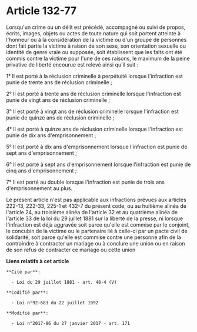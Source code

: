 # Article 132-77

Lorsqu'un crime ou un délit est précédé, accompagné ou suivi de propos, écrits, images, objets ou actes de toute nature qui
soit portent atteinte à l'honneur ou à la considération de la victime ou d'un groupe de personnes dont fait partie la victime
à raison de son sexe, son orientation sexuelle ou identité de genre vraie ou supposée, soit établissent que les faits ont été
commis contre la victime pour l'une de ces raisons, le maximum de la peine privative de liberté encourue est relevé ainsi
qu'il suit : 

1° Il est porté à la réclusion criminelle à perpétuité lorsque l'infraction est punie de trente ans de réclusion
criminelle ; 

2° Il est porté à trente ans de réclusion criminelle lorsque l'infraction est punie de vingt ans de réclusion criminelle ; 

3° Il est porté à vingt ans de réclusion criminelle lorsque l'infraction est punie de quinze ans de réclusion criminelle ; 

4° Il est porté à quinze ans de réclusion criminelle lorsque l'infraction est punie de dix ans d'emprisonnement ; 

5° Il est porté à dix ans d'emprisonnement lorsque l'infraction est punie de sept ans d'emprisonnement ; 

6° Il est porté à sept ans d'emprisonnement lorsque l'infraction est punie de cinq ans d'emprisonnement ; 

7° Il est porté au double lorsque l'infraction est punie de trois ans d'emprisonnement au plus. 

Le présent article n'est pas applicable aux infractions prévues aux articles 222-13, 222-33, 225-1 et 432-7 du présent code,
ou au huitième alinéa de l'article 24, au troisième alinéa de l'article 32 et au quatrième alinéa de l'article 33 de la loi
du 29 juillet 1881 sur la liberté de la presse, ni lorsque l'infraction est déjà aggravée soit parce qu'elle est commise par
le conjoint, le concubin de la victime ou le partenaire lié à celle-ci par un pacte civil de solidarité, soit parce qu'elle
est commise contre une personne afin de la contraindre à contracter un mariage ou à conclure une union ou en raison de son
refus de contracter ce mariage ou cette union

**Liens relatifs à cet article**

	**Cité par**:

	  - Loi du 29 juillet 1881 - art. 48-4 (V)

	**Codifié par**:

	  - Loi n°92-683 du 22 juillet 1992

	**Modifié par**:

	  - Loi n°2017-86 du 27 janvier 2017 - art. 171
